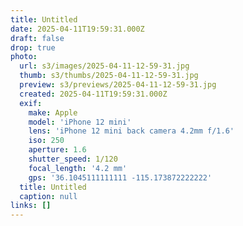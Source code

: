 ```yaml
---
title: Untitled
date: 2025-04-11T19:59:31.000Z
draft: false
drop: true
photo:
  url: s3/images/2025-04-11-12-59-31.jpg
  thumb: s3/thumbs/2025-04-11-12-59-31.jpg
  preview: s3/previews/2025-04-11-12-59-31.jpg
  created: 2025-04-11T19:59:31.000Z
  exif:
    make: Apple
    model: 'iPhone 12 mini'
    lens: 'iPhone 12 mini back camera 4.2mm f/1.6'
    iso: 250
    aperture: 1.6
    shutter_speed: 1/120
    focal_length: '4.2 mm'
    gps: '36.1045111111111 -115.173872222222'
  title: Untitled
  caption: null
links: []
---
```



